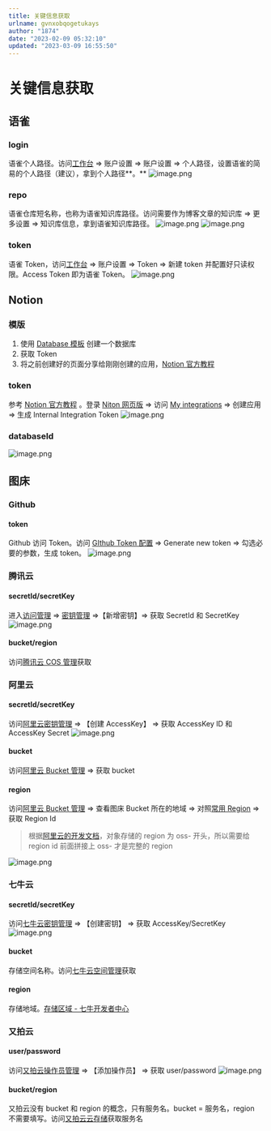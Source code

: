 ```yaml
---
title: 关键信息获取
urlname: gvnxobqogetukays
author: "1874"
date: "2023-02-09 05:32:10"
updated: "2023-03-09 16:55:50"
---
```


# 关键信息获取

## 语雀

### login

语雀个人路径。访问[工作台](https://www.yuque.com/dashboard) => 账户设置 => 账户设置 => 个人路径，设置语雀的简易的个人路径（建议），拿到个人路径\*\*。\*\*
![image.png](https://blogimagesrep-1257180516.cos.ap-guangzhou.myqcloud.com/elog-docs-images/FhMY9t92b1JTC5O6FwiAa06b8JJ4.png#averageHue=%239e9d9d&clientId=u75734ed0-2c7f-4&from=paste&height=429&id=u168b9780&name=image.png&originHeight=857&originWidth=1500&originalType=binary&ratio=1&rotation=0&showTitle=false&size=107439&status=done&style=none&taskId=u331e7208-783d-4bbe-a832-380debd7348&title=&width=750)

### repo

语雀仓库短名称，也称为语雀知识库路径。访问需要作为博客文章的知识库 => 更多设置 => 知识库信息，拿到语雀知识库路径。
![image.png](https://blogimagesrep-1257180516.cos.ap-guangzhou.myqcloud.com/elog-docs-images/FvluGqHQCYKfVpxy8knMs5ceEHBX.png#averageHue=%23fbfafa&clientId=u75734ed0-2c7f-4&from=paste&height=280&id=uf65001e5&name=image.png&originHeight=559&originWidth=1500&originalType=binary&ratio=1&rotation=0&showTitle=false&size=100393&status=done&style=none&taskId=u71a3faa4-6cbd-436b-a277-451b1b5423e&title=&width=750)
![image.png](https://blogimagesrep-1257180516.cos.ap-guangzhou.myqcloud.com/elog-docs-images/FjBYSP_Et4_TgKXEb5H9cEg2a6Q8.png#averageHue=%23fcfbfb&clientId=u75734ed0-2c7f-4&from=paste&height=492&id=ud53d8744&name=image.png&originHeight=984&originWidth=1700&originalType=binary&ratio=1&rotation=0&showTitle=false&size=93384&status=done&style=none&taskId=u53d916b1-0bda-4a4f-8552-501434c4cc4&title=&width=850)

### token

语雀 Token，访问[工作台](https://www.yuque.com/dashboard) => 账户设置 => Token => 新建 token 并配置好只读权限。Access Token 即为语雀 Token。
![image.png](https://blogimagesrep-1257180516.cos.ap-guangzhou.myqcloud.com/elog-docs-images/FpsTzZbTlRETvTBg2Lti-we0uPav.png#averageHue=%23f6f6f6&clientId=u75734ed0-2c7f-4&from=paste&height=627&id=u2530f761&name=image.png&originHeight=1253&originWidth=1500&originalType=binary&ratio=1&rotation=0&showTitle=false&size=166802&status=done&style=none&taskId=u53224249-0282-4767-83ac-d28696d1b48&title=&width=750)

## Notion

### 模版

1.  使用 [Database 模板](https://letttgaco.notion.site/Notion-Database-eb4c5d1f6bd248a2b27cf83b38dec117) 创建一个数据库
2.  获取 Token
3.  将之前创建好的页面分享给刚刚创建的应用，[Notion 官方教程](https://developers.notion.com/docs/getting-started#step-1-create-an-integration)

### token

参考 [Notion 官方教程](https://developers.notion.com/docs/getting-started#step-1-create-an-integration) 。登录 [Niton 网页版](https://www.notion.so/) => 访问 [My integrations](https://www.notion.so/my-integrations) => 创建应用 => 生成 Internal Integration Token
![image.png](https://blogimagesrep-1257180516.cos.ap-guangzhou.myqcloud.com/elog-docs-images/FnSP2i4-uBE3r7N_SNLy_GQEpQim.png#averageHue=%23fbf9f7&clientId=u77e5771c-bb66-4&from=paste&height=603&id=u6683bd10&name=image.png&originHeight=1206&originWidth=2294&originalType=binary&ratio=1&rotation=0&showTitle=false&size=231034&status=done&style=none&taskId=u33b6f0f9-1170-43cb-96d8-37b4d5a5f5a&title=&width=1147)

### databaseId

![image.png](https://blogimagesrep-1257180516.cos.ap-guangzhou.myqcloud.com/elog-docs-images/Fvy6P1yIcoXOaX2BNItTVSaip1g0.png#averageHue=%23dedbd7&clientId=ue1e2d7f1-d2ee-4&from=paste&height=64&id=ud499e74e&name=image.png&originHeight=128&originWidth=1502&originalType=binary&ratio=2&rotation=0&showTitle=false&size=27860&status=done&style=none&taskId=u46452ea1-0523-4dd1-bcae-e94a6b5f900&title=&width=751)

## 图床

### Github

#### token

Github 访问 Token。访问 [GIthub Token 配置](https://github.com/settings/tokens/) => Generate new token => 勾选必要的参数，生成 token。
![image.png](https://blogimagesrep-1257180516.cos.ap-guangzhou.myqcloud.com/elog-docs-images/FpUtRBRjJ-UO24Hdfjn8Vk-6Sx2F.png#averageHue=%23fefefe&clientId=ue137f57e-d208-4&from=paste&height=671&id=u143a5e24&name=image.png&originHeight=1342&originWidth=2298&originalType=binary&ratio=1&rotation=0&showTitle=false&size=322752&status=done&style=none&taskId=udd647308-e1fe-483e-b81f-645abac0075&title=&width=1149)

### 腾讯云

#### secretId/secretKey

进入[访问管理](https://console.cloud.tencent.com/cam/overview) => [密钥管理](https://console.cloud.tencent.com/cam/capi) =>【新增密钥】=> 获取 SecretId 和 SecretKey
![image.png](https://blogimagesrep-1257180516.cos.ap-guangzhou.myqcloud.com/elog-docs-images/FjqwrLEV_PQmOJ9xK4wWuzATSrDs.png#averageHue=%234a965b&clientId=ue137f57e-d208-4&from=paste&height=378&id=u845abe08&name=image.png&originHeight=755&originWidth=1500&originalType=binary&ratio=1&rotation=0&showTitle=false&size=202973&status=done&style=none&taskId=ubff59a0c-fce3-4ae3-a916-58f97623802&title=&width=750)

#### bucket/region

访问[腾讯云 COS 管理](https://console.cloud.tencent.com/cos/bucket)获取

### 阿里云

#### secretId/secretKey

访问[阿里云密钥管理](https://ram.console.aliyun.com/manage/ak) => 【创建 AccessKey】 => 获取 AccessKey ID 和 AccessKey Secret
![image.png](https://blogimagesrep-1257180516.cos.ap-guangzhou.myqcloud.com/elog-docs-images/FqWXD2-3ncS8UdShQl6VFjU-24Cx.png#averageHue=%23ed9c63&clientId=ue137f57e-d208-4&from=paste&height=503&id=uad50cbdb&name=image.png&originHeight=1006&originWidth=2636&originalType=binary&ratio=1&rotation=0&showTitle=false&size=200100&status=done&style=none&taskId=u73155de1-543f-4306-9187-a5dc08f76af&title=&width=1318)

#### bucket

访问[阿里云 Bucket 管理](https://oss.console.aliyun.com/bucket) => 获取 bucket

#### region

访问[阿里云 Bucket 管理](https://oss.console.aliyun.com/bucket) => 查看图床 Bucket 所在的地域 => 对照[常用 Region](https://help.aliyun.com/document_detail/140601.html) => 获取 Region Id

> 根据[阿里云的开发文档](https://help.aliyun.com/document_detail/111265.htm#concept-uxl-2vb-dhb)，对象存储的 region 为 oss- 开头，所以需要给 region id 前面拼接上 oss- 才是完整的 region

![image.png](https://blogimagesrep-1257180516.cos.ap-guangzhou.myqcloud.com/elog-docs-images/FuhcnG3agCL7EGTzYTIfNVkWQ_AG.png#averageHue=%23f6f5f5&clientId=ue137f57e-d208-4&from=paste&height=214&id=u860703bd&name=image.png&originHeight=428&originWidth=1592&originalType=binary&ratio=1&rotation=0&showTitle=false&size=117256&status=done&style=none&taskId=u39a1070b-d69e-494a-9226-eda6fa8d97a&title=&width=796)

### 七牛云

#### secretId/secretKey

访问[七牛云密钥管理](https://portal.qiniu.com/user/key) => 【创建密钥】 => 获取 AccessKey/SecretKey
![image.png](https://blogimagesrep-1257180516.cos.ap-guangzhou.myqcloud.com/elog-docs-images/FsSapULtlysBQrTkRV5OyI5Q7OH3.png#averageHue=%23fcfcfb&clientId=ue137f57e-d208-4&from=paste&height=522&id=uc59e4b35&name=image.png&originHeight=1044&originWidth=2702&originalType=binary&ratio=1&rotation=0&showTitle=false&size=174604&status=done&style=none&taskId=ua942d762-bf0f-4d0a-ab8b-9add94388a1&title=&width=1351)

#### bucket

存储空间名称。访问[七牛云空间管理](https://portal.qiniu.com/kodo/bucket)获取

#### region

存储地域。[存储区域 - 七牛开发者中心](https://developer.qiniu.com/kodo/1671/region-endpoint-fq)

### 又拍云

#### user/password

访问[又拍云操作员管理](https://console.upyun.com/account/operators/) => 【添加操作员】 => 获取 user/password
![image.png](https://blogimagesrep-1257180516.cos.ap-guangzhou.myqcloud.com/elog-docs-images/Fp7_BHrGD1CXi4sqmOycM8LAde6V.png#averageHue=%23db6346&clientId=ue137f57e-d208-4&from=paste&height=556&id=uee1d4f2a&name=image.png&originHeight=1112&originWidth=2380&originalType=binary&ratio=1&rotation=0&showTitle=false&size=142047&status=done&style=none&taskId=uaf3a1da0-c11b-4fa4-9bcf-fbb9b078ba6&title=&width=1190)

#### bucket/region

又拍云没有 bucket 和 region 的概念，只有服务名。bucket = 服务名，region 不需要填写。访问[又拍云云存储](https://console.upyun.com/services/file/)获取服务名
